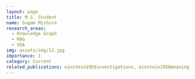 ```yaml
---
layout: page
title: M.S. Student
name: Sugam Mishura
research_areas:
  - Knowledge Graph
  - RAG
  - VQA
img: assets/img/12.jpg
importance: 1
category: Current
related_publications: einstein1956investigations, einstein1950meaning
---
```


